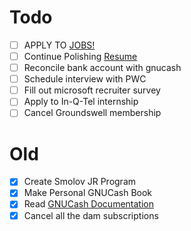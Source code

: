# Todo
- [ ] APPLY TO [JOBS!](jobs.md)
- [ ] Continue Polishing [Resume](https://docs.google.com/document/d/1ySUAU-utKCEc4Wwd9nFwzsxmlWtM249vUrPu3rChzp0/edit)
- [ ] Reconcile bank account with gnucash
- [ ] Schedule interview with PWC
- [ ] Fill out microsoft recruiter survey
- [ ] Apply to In-Q-Tel internship
- [ ] Cancel Groundswell membership
# Old
- [X] Create Smolov JR Program
- [X] Make Personal GNUCash Book
- [X] Read [GNUCash Documentation](https://www.gnucash.org/viewdoc.phtml?rev=4&lang=C&doc=guide)
- [X] Cancel all the dam subscriptions
